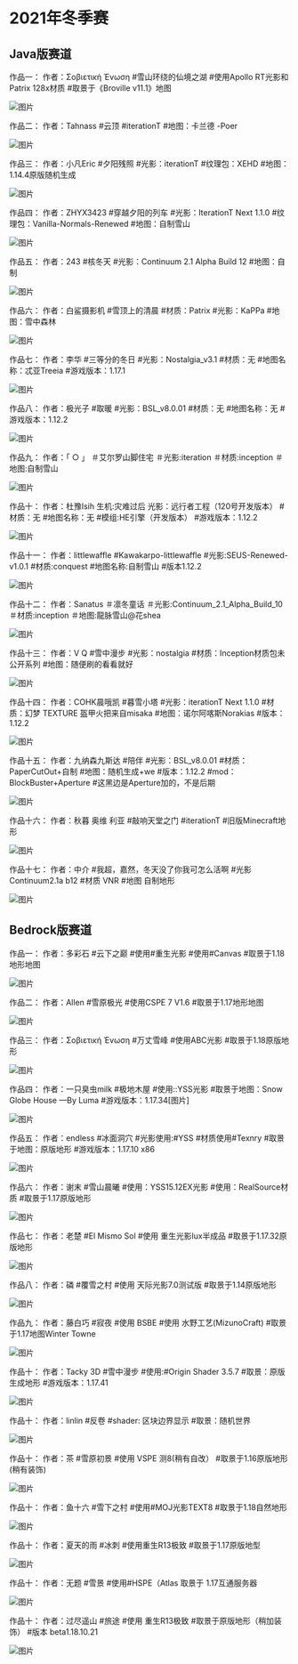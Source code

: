 # 2021年冬季赛

## Java版赛道

作品一：
作者：Σοβιετική Ένωση 
#雪山环绕的仙境之湖
#使用Apollo RT光影和Patrix 128x材质
#取景于《Broville v11.1》地图

![图片](images/gallery/2021-winter/je/1.png)

作品二：
作者：Tahnass
#云顶
#iterationT
#地图：卡兰德 -Poer

![图片](images/gallery/2021-winter/je/2.png)

作品三：
作者：小凡Eric
#夕阳残照
#光影：iterationT
#纹理包：XEHD
#地图：1.14.4原版随机生成

![图片](images/gallery/2021-winter/je/3.jpg)

作品四：
作者：ZHYX3423
#穿越夕阳的列车
#光影：IterationT Next 1.1.0
#纹理包：Vanilla-Normals-Renewed
#地图：自制雪山

![图片](images/gallery/2021-winter/je/4.png)

作品五：
作者：243
#核冬天
#光影：Continuum 2.1 Alpha Build 12
#地图：自制

![图片](images/gallery/2021-winter/je/5.jpg)

作品六：
作者：白鲨摄影机
#雪顶上的清晨
#材质：Patrix
#光影：KaPPa
#地图：雪中森林

![图片](images/gallery/2021-winter/je/6.png)

作品七：
作者：李华
#三等分的冬日
#光影：Nostalgia_v3.1 
#材质：无 
#地图名称：忒亚Treeia
#游戏版本：1.17.1

![图片](images/gallery/2021-winter/je/7.png)

作品八：
作者：极光子
#取暖
#光影：BSL_v8.0.01 
#材质：无 
#地图名称：无
#游戏版本：1.12.2

![图片](images/gallery/2021-winter/je/8.jpg)

作品九：
作者：「 ○ 」
＃艾尔罗山脚住宅
＃光影:iteration
＃材质:inception
＃地图:自制雪山

![图片](images/gallery/2021-winter/je/9.png)

作品十：
作者：杜豫Isih
生机:灾难过后
光影：远行者工程（120号开发版本）
#材质：无 
#地图名称：无
#模组:HE引擎（开发版本）
#游戏版本：1.12.2

![图片](images/gallery/2021-winter/je/10.jpg)

作品十一：
作者：littlewaffle
#Kawakarpo-littlewaffle
#光影:SEUS-Renewed-v1.0.1
#材质:conquest
#地图名称:自制雪山
#版本1.12.2

![图片](images/gallery/2021-winter/je/11.jpg)

作品十二：
作者：Sanatus
＃凛冬童话
＃光影:Continuum_2.1_Alpha_Build_10
＃材质:inception
＃地图:龍脉雪山@花shea 

![图片](images/gallery/2021-winter/je/12.jpg)

作品十三：
作者：V Q
#雪中漫步
#光影：nostalgia
#材质：Inception材质包未公开系列
#地图：随便刷的看看就好

![图片](images/gallery/2021-winter/je/13.jpg)

作品十四：
作者：COHK晨哦凯
#暮雪小塔
#光影：iterationT Next 1.1.0
#材质：幻梦 TEXTURE  盔甲火把来自misaka
#地图：诺尔阿喀斯Norakias
#版本：1.12.2

![图片](images/gallery/2021-winter/je/14.png)

作品十五：
作者：九纳森九斯达 
#陪伴
#光影：BSL_v8.0.01
#材质：PaperCutOut+自制
#地图：随机生成+we
#版本：1.12.2
#mod：BlockBuster+Aperture
#这黑边是Aperture加的，不是后期

![图片](images/gallery/2021-winter/je/15.png)

作品十六：
作者：秋暮 奥维 利亚
#敲响天堂之门
#iterationT
#旧版Minecraft地形

![图片](images/gallery/2021-winter/je/16.png)

作品十七：
作者：中介
#我超，嘉然，冬天没了你我可怎么活啊
#光影 Continuum2.1a b12
#材质 VNR
#地图 自制地形

![图片](images/gallery/2021-winter/je/17.png)

## Bedrock版赛道

作品一：
作者：多彩石
#云下之巅
#使用#重生光影
#使用#Canvas 
#取景于1.18地形地图

![图片](images/gallery/2021-winter/be/1.jpg)

作品二：
作者：Allen
#雪原极光
#使用CSPE 7 V1.6
#取景于1.17地形地图

![图片](images/gallery/2021-winter/be/2.jpg)

作品三：
作者：Σοβιετική Ένωση
#万丈雪峰
#使用ABC光影
#取景于1.18原版地形

![图片](images/gallery/2021-winter/be/3.jpg)

作品四：
作者：一只臭虫milk
#极地木屋
#使用::YSS光影
#取景于地图：Snow Globe House —By Luma
#游戏版本：1.17.34[图片]

![图片](images/gallery/2021-winter/be/4.jpg)

作品五：
作者：endless
#冰面洞穴
#光影使用:#YSS 
#材质使用#Texnry 
#取景于地图：原版地形
#游戏版本：1.17.10 x86

![图片](images/gallery/2021-winter/be/5.png)

作品六：
作者：谢末
#雪山晨曦
#使用：YSS15.12EX光影
#使用：RealSource材质
#取景于1.17原版地形

![图片](images/gallery/2021-winter/be/6.jpg)

作品七：
作者：老楚
#El Mismo Sol
#使用 重生光影lux半成品
#取景于1.17.32原版地形

![图片](images/gallery/2021-winter/be/7.jpg)

作品八：
作者：磷
#覆雪之村
#使用 天际光影7.0测试版
#取景于1.14原版地形

![图片](images/gallery/2021-winter/be/8.png)

作品九：
作者：藤白巧
#寂夜
#使用 BSBE
#使用 水野工艺(MizunoCraft) 
#取景于1.17地图Winter Towne

![图片](images/gallery/2021-winter/be/9.jpg)

作品十：
作者：Tacky 3D
#雪中漫步
#使用:#Origin Shader 3.5.7
#取景：原版生成地形
#游戏版本：1.17.41

![图片](images/gallery/2021-winter/be/10.jpg)

作品十：
作者：linlin
#反卷
#shader: 区块边界显示
#取景：随机世界

![图片](images/gallery/2021-winter/be/11.jpg)

作品十：
作者：茶
#雪原初景
#使用 VSPE 测8(稍有自改）
#取景于1.16原版地形(稍有装饰)

![图片](images/gallery/2021-winter/be/12.png)

作品十：
作者：鱼十六
#雪下之村
#使用#MOJ光影TEXT8
#取景于1.18自然地形

![图片](images/gallery/2021-winter/be/13.jpg)

作品十：
作者：夏天的雨
#冰刺
#使用重生R13极致
#取景于1.17原版地型

![图片](images/gallery/2021-winter/be/14.jpg)

作品十：
作者：无题
#雪景
#使用#HSPE（Atlas
取景于 1.17互通服务器

![图片](images/gallery/2021-winter/be/15.jpg)

作品十：
作者：过尽遥山
#旅途
#使用 重生R13极致
#取景于原版地形（稍加装饰）
#版本 beta1.18.10.21

![图片](images/gallery/2021-winter/be/16.jpg)